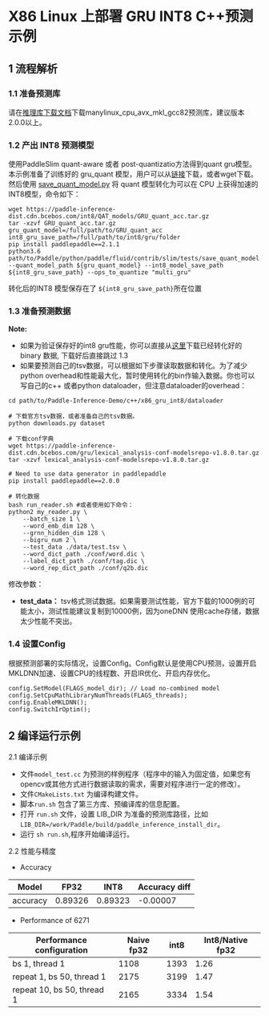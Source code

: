 # X86 Linux 上部署 GRU INT8 C++预测示例

## 1 流程解析

### 1.1 准备预测库

请在[推理库下载文档](https://paddleinference.paddlepaddle.org.cn/user_guides/download_lib.html)下载manylinux_cpu_avx_mkl_gcc82预测库，建议版本2.0.0以上。

### 1.2 产出 INT8 预测模型

使用PaddleSlim quant-aware 或者 post-quantizatio方法得到quant gru模型。
本示例准备了训练好的 gru_quant 模型，用户可以从[链接](https://paddle-inference-dist.cdn.bcebos.com/int8/QAT_models/GRU_quant_acc.tar.gz)下载，或者wget下载。然后使用 [save_quant_model.py](https://github.com/PaddlePaddle/Paddle/blob/develop/python/paddle/fluid/contrib/slim/tests/save_quant_model.py) 将 quant 模型转化为可以在 CPU 上获得加速的INT8模型，命令如下：

```
wget https://paddle-inference-dist.cdn.bcebos.com/int8/QAT_models/GRU_quant_acc.tar.gz
tar -xzvf GRU_quant_acc.tar.gz
gru_quant_model=/full/path/to/GRU_quant_acc
int8_gru_save_path=/full/path/to/int8/gru/folder
pip install paddlepaddle==2.1.1
python3.6 path/to/Paddle/python/paddle/fluid/contrib/slim/tests/save_quant_model.py --quant_model_path ${gru_quant_model} --int8_model_save_path ${int8_gru_save_path} --ops_to_quantize "multi_gru"
```

转化后的INT8 模型保存在了 `${int8_gru_save_path}`所在位置

### 1.3 准备预测数据

**Note:**
- 如果为验证保存好的int8 gru性能，你可以直接从[这里](https://paddle-inference-dist.cdn.bcebos.com/gru/GRU_eval_data.tar.gz)下载已经转化好的 binary 数据, 下载好后直接跳过 1.3
- 如果要预测自己的tsv数据，可以根据如下步骤读取数据和转化。为了减少python overhead和性能最大化，暂时使用转化的bin作输入数据。你也可以写自己的c++ 或者python dataloader，但注意dataloader的overhead：

```
cd path/to/Paddle-Inference-Demo/c++/x86_gru_int8/dataloader

# 下载官方tsv数据，或者准备自己的tsv数据。
python downloads.py dataset

# 下载conf字典
wget https://paddle-inference-dist.cdn.bcebos.com/gru/lexical_analysis-conf-modelsrepo-v1.8.0.tar.gz
tar -xzvf lexical_analysis-conf-modelsrepo-v1.8.0.tar.gz

# Need to use data generator in paddlepaddle
pip install paddlepaddle==2.0.0 

# 转化数据
bash run_reader.sh #或者使用如下命令：
python2 my_reader.py \
    --batch_size 1 \
    --word_emb_dim 128 \
    --grnn_hidden_dim 128 \
    --bigru_num 2 \
    --test_data ./data/test.tsv \ 
    --word_dict_path ./conf/word.dic \
    --label_dict_path ./conf/tag.dic \
    --word_rep_dict_path ./conf/q2b.dic
```
修改参数：
- **test_data：** tsv格式测试数据。如果需要测试性能，官方下载的1000例的可能太小，测试性能建议复制到10000例，因为oneDNN 使用cache存储，数据太少性能不突出。

### 1.4 设置Config

根据预测部署的实际情况，设置Config。Config默认是使用CPU预测，设置开启MKLDNN加速、设置CPU的线程数、开启IR优化、开启内存优化。

```
config.SetModel(FLAGS_model_dir); // Load no-combined model
config.SetCpuMathLibraryNumThreads(FLAGS_threads);
config.EnableMKLDNN();
config.SwitchIrOptim();
```

## 2 编译运行示例

2.1 编译示例

- 文件`model_test.cc` 为预测的样例程序（程序中的输入为固定值，如果您有opencv或其他方式进行数据读取的需求，需要对程序进行一定的修改）。
- 文件`CMakeLists.txt` 为编译构建文件。
- 脚本`run.sh` 包含了第三方库、预编译库的信息配置。
- 打开 `run.sh` 文件，设置 LIB_DIR 为准备的预测库路径，比如 `LIB_DIR=/work/Paddle/build/paddle_inference_install_dir`。
- 运行 `sh run.sh`,程序开始编译运行。

2.2 性能与精度

* Accuracy
  
|  Model  | FP32    | INT8   | Accuracy diff|
|---------|---------|--------|--------------|
|accuracy | 0.89326 |0.89323 |  -0.00007    |

* Performance of 6271

| Performance configuration  | Naive fp32        | int8 | Int8/Native fp32 |
|----------------------------|-------------------|------|------------------|
| bs 1, thread 1             | 1108              | 1393 | 1.26             |
| repeat 1, bs 50, thread 1  | 2175              | 3199 | 1.47             |
| repeat 10, bs 50, thread 1 | 2165              | 3334 | 1.54             |
